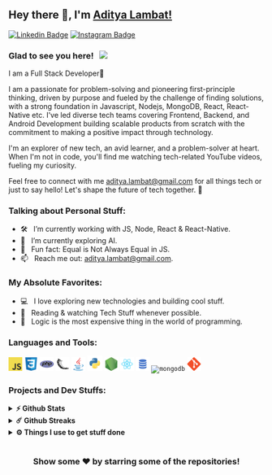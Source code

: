 ## Hey there 👋, I'm [Aditya Lambat!](https://github.com/AdityaLambat/)

[![Linkedin Badge](https://img.shields.io/badge/-LinkedIn-0e76a8?style=flat-square&logo=Linkedin&logoColor=white)](https://www.linkedin.com/in/aditya-lambat/)
[![Instagram Badge](https://img.shields.io/badge/-Instagram-e4405f?style=flat-square&logo=Instagram&logoColor=white)](https://www.instagram.com/aditya.lambat/)

### Glad to see you here! &nbsp; ![](https://visitor-badge.glitch.me/badge?page_id=AdityaLambat.AdityaLambat&style=flat-square&color=0088cc)

I am a Full Stack Developer🚀

I am a passionate for problem-solving and pioneering first-principle thinking, driven by purpose and fueled by the challenge of finding solutions, with a strong foundation in Javascript, Nodejs, MongoDB, React, React-Native etc. I've led diverse tech teams covering Frontend, Backend, and Android Development building scalable products from scratch with the commitment to making a positive impact through technology.

I'm an explorer of new tech, an avid learner, and a problem-solver at heart. When I'm not in code, you'll find me watching tech-related YouTube videos, fueling my curiosity.

Feel free to connect with me aditya.lambat@gmail.com for all things tech or just to say hello! Let's shape the future of tech together. 🌟

### Talking about Personal Stuff:

- 🛠 &nbsp; I’m currently working with JS, Node, React & React-Native.
- 🚀 &nbsp; I’m currently exploring AI.
- 👾 &nbsp; Fun fact: Equal is Not Always Equal in JS.
- 📫 &nbsp; Reach me out: aditya.lambat@gmail.com.

### My Absolute Favorites:

- 💻 &nbsp; I love exploring new technologies and building cool stuff.
- 📰 &nbsp; Reading & watching Tech Stuff whenever possible.
- 🧠 &nbsp; Logic is the most expensive thing in the world of programming.

### Languages and Tools:

<code><img height="27" src="https://raw.githubusercontent.com/github/explore/80688e429a7d4ef2fca1e82350fe8e3517d3494d/topics/javascript/javascript.png" alt="javascript"></code>
<code><img height="27" src="https://github.com/devicons/devicon/blob/master/icons/css3/css3-original.svg"></code>
<code><img height="27" src="https://github.com/devicons/devicon/blob/master/icons/php/php-original.svg"></code>
<code><img height="27" src="https://github.com/devicons/devicon/blob/master/icons/flask/flask-original.svg"></code>
<code><img height="27" src="https://github.com/devicons/devicon/blob/master/icons/java/java-original.svg"></code>
<code><img height="30" src="https://raw.githubusercontent.com/github/explore/80688e429a7d4ef2fca1e82350fe8e3517d3494d/topics/python/python.png" alt="python"></code>
<code><img height="27" src="https://raw.githubusercontent.com/github/explore/80688e429a7d4ef2fca1e82350fe8e3517d3494d/topics/nodejs/nodejs.png" alt="nodejs"></code>
<code><img height="27" src="https://raw.githubusercontent.com/github/explore/80688e429a7d4ef2fca1e82350fe8e3517d3494d/topics/react/react.png" alt="react"></code>
<code><img height="27" src="https://raw.githubusercontent.com/github/explore/80688e429a7d4ef2fca1e82350fe8e3517d3494d/topics/sql/sql.png" alt="sql"></code>
<code><img height="27" src="https://encrypted-tbn0.gstatic.com/images?q=tbn%3AANd9GcSTTzPAw-55ssm1Im594xYZ9eRQu2JylrkYLg&usqp=CAU" alt="mongodb"></code>
<code><img height="27" src="https://raw.githubusercontent.com/devicons/devicon/master/icons/git/git-original.svg" alt="git"></code>

### Projects and Dev Stuffs:

<details>
  <summary><b>⚡ Github Stats</b></summary>

  <br />
  <img height="180em" src="https://github-readme-stats.vercel.app/api?username=AdityaLambat&show_icons=true&hide_border=true&&count_private=true&include_all_commits=true" />
  <img height="180em" src="https://github-readme-stats.vercel.app/api/top-langs/?username=iampavangandhi&exclude_repo=KNN-Image-Classification&show_icons=true&hide_border=true&layout=compact&langs_count=8"/>
</details>

<details>
  <summary><b>☄️ Github Streaks</b></summary>

  <br />
  <img height="180em" src="https://github-readme-streak-stats.herokuapp.com/?user=AdityaLambat&hide_border=true" />
</details>

<details>
  <br />
  <summary><b>⚙️ Things I use to get stuff done</b></summary>
  	<ul>
  	    <li><b>OS:</b> Windows 11</li>
	    <li><b>Laptop: </b> Dell Inspiron 14 </li>
  	    <li><b>Browser: </b> Chrome</li>
	    <li><b>Code Editor:</b> VSCode </li>
 	    <li><b>Other Tools:</b> Postman, XAMPP </li>
	</ul>
</details>

#

<div align="center">

### Show some ❤️ by starring some of the repositories!

</div>
